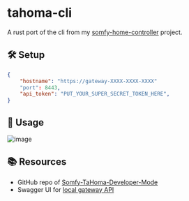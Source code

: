 # tahoma-cli

A rust port of the cli from my [somfy-home-controller](https://github.com/coko7/somfy-home-controller) project.

## 🛠️ Setup

```json
{
    "hostname": "https://gateway-XXXX-XXXX-XXXX"
    "port": 8443,
    "api_token": "PUT_YOUR_SUPER_SECRET_TOKEN_HERE",
}
```

## 🐚 Usage

![image](https://github.com/user-attachments/assets/700a0ed5-9225-4114-8bc7-2f90e0d2e384)

## 📚 Resources

- GitHub repo of [Somfy-TaHoma-Developer-Mode](https://github.com/Somfy-Developer/Somfy-TaHoma-Developer-Mode)
- Swagger UI for [local gateway API](https://somfy-developer.github.io/Somfy-TaHoma-Developer-Mode/)
